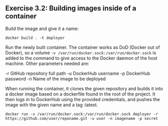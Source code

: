 ## Exercise 3.2: Building images inside of a container

Build the image and give it a name: 

`docker build . -t deployer`

Run the newly built container. The container works as DoD (Docker out of Docker), so a volume `-v /var/run/docker.sock:/var/run/docker.sock` is added to the command to give access to the Docker daemon of the host machine. Other parameters needed are: 

-r GitHub repository full path
-u DockerHub username
-p DockerHub password
-n Name of the image to be deployed

When running the container, it clones the given repository and builds it into a docker image based on a dockerfile found in the root of the project. It then logs in to DockerHub using the provided credentials, and pushes the image with the given name and a tag :latest. 

`docker run -v /var/run/docker.sock:/var/run/docker.sock deployer -r https://github.com/user/reponame.git -u user -n imagename -p secret`

